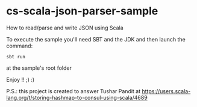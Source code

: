 # cs-scala-json-parser-sample
How to read/parse and write JSON using Scala

To execute the sample you'll need SBT and the JDK and then launch the command:

`sbt run`

at the sample's root folder

Enjoy !! ;) :)

P.S.: this project is created to answer Tushar Pandit at https://users.scala-lang.org/t/storing-hashmap-to-consul-using-scala/4689